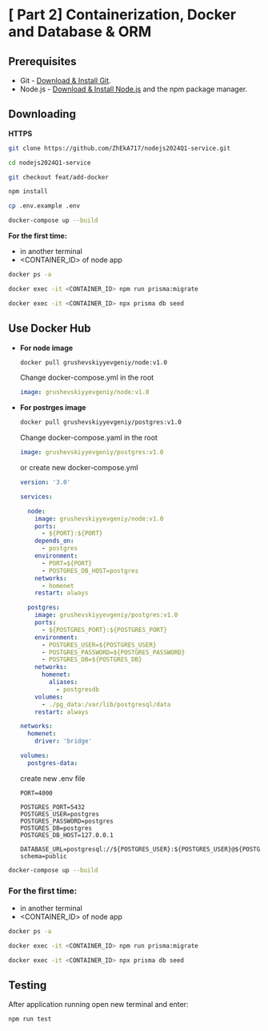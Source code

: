 # [ Part 2] Containerization, Docker and Database & ORM

## Prerequisites

- Git - [Download & Install Git](https://git-scm.com/downloads).
- Node.js - [Download & Install Node.js](https://nodejs.org/en/download/) and the npm package manager.

## Downloading

**HTTPS**

```bash
git clone https://github.com/ZhEkA717/nodejs2024Q1-service.git
```

```bash
cd nodejs2024Q1-service
```

```bash
git checkout feat/add-docker
```

```bash
npm install
```

```bash
cp .env.example .env
```

```bash
docker-compose up --build
```
**For the first time:** 
  - in another terminal
  - <CONTAINER_ID> of node app 
```bash
docker ps -a
```
```bash
docker exec -it <CONTAINER_ID> npm run prisma:migrate
```
```bash
docker exec -it <CONTAINER_ID> npx prisma db seed
```
## Use Docker Hub

- **For node image**

  ```bash
  docker pull grushevskiyyevgeniy/node:v1.0
  ```
  Change docker-compose.yml in the root

  ```yml
  image: grushevskiyyevgeniy/node:v1.0
  ```

- **For postrges image**

  ```bash
  docker pull grushevskiyyevgeniy/postgres:v1.0
  ```

  Change docker-compose.yaml in the root

  ```yml
  image: grushevskiyyevgeniy/postgres:v1.0
  ```
  or create new docker-compose.yml
  
  ```yml
  version: '3.0'

  services:

    node:
      image: grushevskiyyevgeniy/node:v1.0 
      ports:
        - ${PORT}:${PORT}
      depends_on:
        - postgres
      environment:
        - PORT=${PORT}
        - POSTGRES_DB_HOST=postgres
      networks:
        - homenet
      restart: always
  
    postgres:
      image: grushevskiyyevgeniy/postgres:v1.0
      ports:
        - ${POSTGRES_PORT}:${POSTGRES_PORT}
      environment:
        - POSTGRES_USER=${POSTGRES_USER}
        - POSTGRES_PASSWORD=${POSTGRES_PASSWORD}
        - POSTGRES_DB=${POSTGRES_DB}
      networks:
        homenet:
          aliases:
            - postgresdb
      volumes:
        - ./pg_data:/var/lib/postgresql/data
      restart: always

  networks:
    homenet:
      driver: 'bridge'

  volumes:
    postgres-data:
  ```
  
  create new .env file
  
  ```env
  PORT=4000
  
  POSTGRES_PORT=5432
  POSTGRES_USER=postgres  
  POSTGRES_PASSWORD=postgres
  POSTGRES_DB=postgres
  POSTGRES_DB_HOST=127.0.0.1

  DATABASE_URL=postgresql://${POSTGRES_USER}:${POSTGRES_USER}@${POSTGRES_DB_HOST}:5432/test?schema=public
  ```
```bash
docker-compose up --build
```
### For the first time:
  - in another terminal
  - <CONTAINER_ID> of node app  
```bash
docker ps -a
```
```bash
docker exec -it <CONTAINER_ID> npm run prisma:migrate
```
```bash
docker exec -it <CONTAINER_ID> npx prisma db seed
```
## Testing

After application running open new terminal and enter:

```bash
npm run test
```

